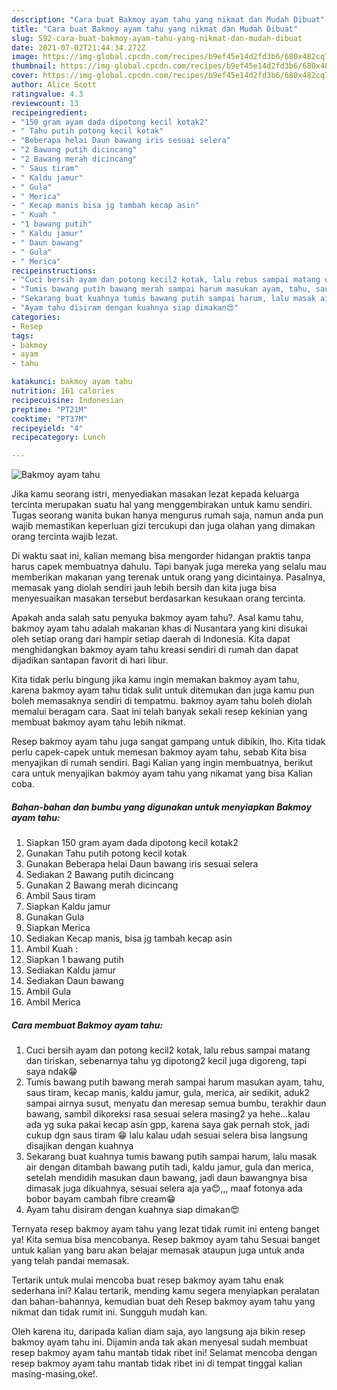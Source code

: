 ```yaml
---
description: "Cara buat Bakmoy ayam tahu yang nikmat dan Mudah Dibuat"
title: "Cara buat Bakmoy ayam tahu yang nikmat dan Mudah Dibuat"
slug: 592-cara-buat-bakmoy-ayam-tahu-yang-nikmat-dan-mudah-dibuat
date: 2021-07-02T21:44:34.272Z
image: https://img-global.cpcdn.com/recipes/b9ef45e14d2fd3b6/680x482cq70/bakmoy-ayam-tahu-foto-resep-utama.jpg
thumbnail: https://img-global.cpcdn.com/recipes/b9ef45e14d2fd3b6/680x482cq70/bakmoy-ayam-tahu-foto-resep-utama.jpg
cover: https://img-global.cpcdn.com/recipes/b9ef45e14d2fd3b6/680x482cq70/bakmoy-ayam-tahu-foto-resep-utama.jpg
author: Alice Scott
ratingvalue: 4.3
reviewcount: 13
recipeingredient:
- "150 gram ayam dada dipotong kecil kotak2"
- " Tahu putih potong kecil kotak"
- "Beberapa helai Daun bawang iris sesuai selera"
- "2 Bawang putih dicincang"
- "2 Bawang merah dicincang"
- " Saus tiram"
- " Kaldu jamur"
- " Gula"
- " Merica"
- " Kecap manis bisa jg tambah kecap asin"
- " Kuah "
- "1 bawang putih"
- " Kaldu jamur"
- " Daun bawang"
- " Gula"
- " Merica"
recipeinstructions:
- "Cuci bersih ayam dan potong kecil2 kotak, lalu rebus sampai matang dan tiriskan, sebenarnya tahu yg dipotong2 kecil juga digoreng, tapi saya ndak😁"
- "Tumis bawang putih bawang merah sampai harum masukan ayam, tahu, saus tiram, kecap manis, kaldu jamur, gula, merica, air sedikit, aduk2 sampai airnya susut, menyatu dan meresap semua bumbu, terakhir daun bawang, sambil dikoreksi rasa sesuai selera masing2 ya hehe...kalau ada yg suka pakai kecap asin gpp, karena saya gak pernah stok, jadi cukup dgn saus tiram 😁 lalu kalau udah sesuai selera bisa langsung disajikan dengan kuahnya"
- "Sekarang buat kuahnya tumis bawang putih sampai harum, lalu masak air dengan ditambah bawang putih tadi, kaldu jamur, gula dan merica, setelah mendidih masukan daun bawang, jadi daun bawangnya bisa dimasak juga dikuahnya, sesuai selera aja ya😊,,, maaf fotonya ada bobor bayam cambah fibre cream😁"
- "Ayam tahu disiram dengan kuahnya siap dimakan😍"
categories:
- Resep
tags:
- bakmoy
- ayam
- tahu

katakunci: bakmoy ayam tahu 
nutrition: 161 calories
recipecuisine: Indonesian
preptime: "PT21M"
cooktime: "PT37M"
recipeyield: "4"
recipecategory: Lunch

---
```



![Bakmoy ayam tahu](https://img-global.cpcdn.com/recipes/b9ef45e14d2fd3b6/680x482cq70/bakmoy-ayam-tahu-foto-resep-utama.jpg)

Jika kamu seorang istri, menyediakan masakan lezat kepada keluarga tercinta merupakan suatu hal yang menggembirakan untuk kamu sendiri. Tugas seorang  wanita bukan hanya mengurus rumah saja, namun anda pun wajib memastikan keperluan gizi tercukupi dan juga olahan yang dimakan orang tercinta wajib lezat.

Di waktu  saat ini, kalian memang bisa mengorder hidangan praktis tanpa harus capek membuatnya dahulu. Tapi banyak juga mereka yang selalu mau memberikan makanan yang terenak untuk orang yang dicintainya. Pasalnya, memasak yang diolah sendiri jauh lebih bersih dan kita juga bisa menyesuaikan masakan tersebut berdasarkan kesukaan orang tercinta. 



Apakah anda salah satu penyuka bakmoy ayam tahu?. Asal kamu tahu, bakmoy ayam tahu adalah makanan khas di Nusantara yang kini disukai oleh setiap orang dari hampir setiap daerah di Indonesia. Kita dapat menghidangkan bakmoy ayam tahu kreasi sendiri di rumah dan dapat dijadikan santapan favorit di hari libur.

Kita tidak perlu bingung jika kamu ingin memakan bakmoy ayam tahu, karena bakmoy ayam tahu tidak sulit untuk ditemukan dan juga kamu pun boleh memasaknya sendiri di tempatmu. bakmoy ayam tahu boleh diolah memalui beragam cara. Saat ini telah banyak sekali resep kekinian yang membuat bakmoy ayam tahu lebih nikmat.

Resep bakmoy ayam tahu juga sangat gampang untuk dibikin, lho. Kita tidak perlu capek-capek untuk memesan bakmoy ayam tahu, sebab Kita bisa menyajikan di rumah sendiri. Bagi Kalian yang ingin membuatnya, berikut cara untuk menyajikan bakmoy ayam tahu yang nikamat yang bisa Kalian coba.

<!--inarticleads1-->

##### Bahan-bahan dan bumbu yang digunakan untuk menyiapkan Bakmoy ayam tahu:

1. Siapkan 150 gram ayam dada dipotong kecil kotak2
1. Gunakan  Tahu putih potong kecil kotak
1. Gunakan Beberapa helai Daun bawang iris sesuai selera
1. Sediakan 2 Bawang putih dicincang
1. Gunakan 2 Bawang merah dicincang
1. Ambil  Saus tiram
1. Siapkan  Kaldu jamur
1. Gunakan  Gula
1. Siapkan  Merica
1. Sediakan  Kecap manis, bisa jg tambah kecap asin
1. Ambil  Kuah :
1. Siapkan 1 bawang putih
1. Sediakan  Kaldu jamur
1. Sediakan  Daun bawang
1. Ambil  Gula
1. Ambil  Merica




<!--inarticleads2-->

##### Cara membuat Bakmoy ayam tahu:

1. Cuci bersih ayam dan potong kecil2 kotak, lalu rebus sampai matang dan tiriskan, sebenarnya tahu yg dipotong2 kecil juga digoreng, tapi saya ndak😁
1. Tumis bawang putih bawang merah sampai harum masukan ayam, tahu, saus tiram, kecap manis, kaldu jamur, gula, merica, air sedikit, aduk2 sampai airnya susut, menyatu dan meresap semua bumbu, terakhir daun bawang, sambil dikoreksi rasa sesuai selera masing2 ya hehe...kalau ada yg suka pakai kecap asin gpp, karena saya gak pernah stok, jadi cukup dgn saus tiram 😁 lalu kalau udah sesuai selera bisa langsung disajikan dengan kuahnya
1. Sekarang buat kuahnya tumis bawang putih sampai harum, lalu masak air dengan ditambah bawang putih tadi, kaldu jamur, gula dan merica, setelah mendidih masukan daun bawang, jadi daun bawangnya bisa dimasak juga dikuahnya, sesuai selera aja ya😊,,, maaf fotonya ada bobor bayam cambah fibre cream😁
1. Ayam tahu disiram dengan kuahnya siap dimakan😍




Ternyata resep bakmoy ayam tahu yang lezat tidak rumit ini enteng banget ya! Kita semua bisa mencobanya. Resep bakmoy ayam tahu Sesuai banget untuk kalian yang baru akan belajar memasak ataupun juga untuk anda yang telah pandai memasak.

Tertarik untuk mulai mencoba buat resep bakmoy ayam tahu enak sederhana ini? Kalau tertarik, mending kamu segera menyiapkan peralatan dan bahan-bahannya, kemudian buat deh Resep bakmoy ayam tahu yang nikmat dan tidak rumit ini. Sungguh mudah kan. 

Oleh karena itu, daripada kalian diam saja, ayo langsung aja bikin resep bakmoy ayam tahu ini. Dijamin anda tak akan menyesal sudah membuat resep bakmoy ayam tahu mantab tidak ribet ini! Selamat mencoba dengan resep bakmoy ayam tahu mantab tidak ribet ini di tempat tinggal kalian masing-masing,oke!.

